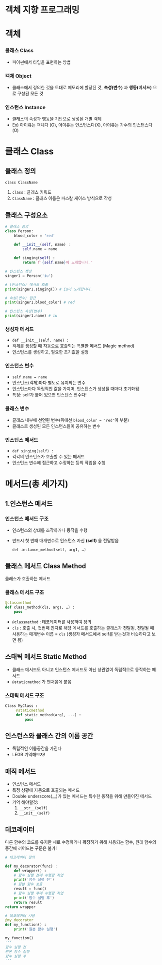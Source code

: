 # 객체 지향 프로그래밍
# 객체

### 클래스 Class
- 파이썬에서 타입을 표현하는 방법

### 객체 Object
- 클래스에서 정의한 것을 토대로 메모리에 할당된 것, **속성(변수)** 과 **행동(메서드)** 으로 구성된 모든 것

### 인스턴스 Instance
- 클래스의 속성과 행동을 기반으로 생성된 개별 객체
- Ex) 아이유는 객체다 (O), 아이유는 인스턴스다(X), 아이유는 가수의 인스턴스다(O)


# 클래스 Class

## 클래스 정의

`class ClassName`

1. `class` : 클래스 키워드
2. `ClassName` : 클래스 이름은 파스칼 케이스 방식으로 작성

## 클래스 구성요소

```python
# 클래스 정의
class Person:
    blood_color = 'red'

    def __init__(self, name) :
        self.name = name
    
    def singing(self) :
        return f'{self.name}이 노래합니다.'

# 인스턴스 생성
singer1 = Person('iu')

# (인스턴스) 메서드 호출
print(singer1.singing()) # iu이 노래합니다.

# 속성(변수) 접근
print(singer1.blood_color) # red

# 인스턴스 속성(변수)
print(singer1.name) # iu
```

### 생성자 메서드 
- `def __init__(self, name) :`
- 객체를 생성할 때 자동으로 호출되는 특별한 메서드 (Magic method)
- 인스턴스를 생성하고, 필요한 초기값을 설정

### 인스턴스 변수 
- `self.name = name`
- 인스턴스(객체)마다 별도로 유지되는 변수
- 인스턴스마다 독립적인 값을 가지며, 인스턴스가 생성될 때마다 초기화됨
- 특징: self가 붙어 있으면 인스턴스 변수다!

### 클래스 변수 

- 클래스 내부에 선언된 변수(위에선 `blood_color = 'red'`이 부분)
- 클래스로 생성된 모든 인스턴스들이 공유하는 변수

### 인스턴스 메서드
- `def singing(self) :`
- 각각의 인스턴스가 호출할 수 있는 메서드
- 인스턴스 변수에 접근하고 수정하는 등의 작업을 수행

# 메서드(총 세가지)

## 1.인스턴스 메서드

### 인스턴스 메서드 구조
- 인스턴스의 상태를 조작하거나 동작을 수행
- 반드시 첫 번째 매개변수로 인스턴스 자신 **(self)** 을 전달받음
    
    `def instance_method(self, arg1, …)` 

## 클래스 메서드 Class Method
클래스가 호출하는 메서드 

### 클래스 메서드 구조

```python
@classmethod
def class_method(cls, args, …) :
	pass
```

- `@classmethod` : 데코레이터를 사용하여 정의
- `cls` : 호출 시, 첫번째 인자로 해당 메서드를 호출하는 클래스가 전달됨, 전달될 때 사용하는 매개변수 이름 = `cls` (생성자 메서드에서 self를 받는것과 비슷하다고 보면 됨)

## 스태틱 메서드 Static Method
- 클래스 메서드도 아니고 인스턴스 메서드도 아닌 상관없이 독립적으로 동작하는 메서드
- `@staticmethod` 가 맨처음에 붙음
### 스테틱 메서드 구조

```python
Class MyClass :
	 @staticmethod
	 def static_method(arg1, ...) :
		 pass
```

## 인스턴스와 클래스 간의 이름 공간

- 독립적인 이름공간을 가진다 
- LEGB 기억해보자!


## 매직 메서드

- 인스턴스 메서드
- 특정 상황에 자동으로 호출되는 메서드
- Double underscore(__)가 있는 메서드는 특수한 동작을 위해 만들어진 메서드
- 기억 해야할것:  
    1. `__str__(self)`
    2. `__init__(self)`

## 데코레이터

다른 함수의 코드를 유지한 채로 수정하거나 확장하기 위해 사용되는 함수, 원래 함수의 중간에 끼어드는 구문은 불가!
```python
# 데코레이터 정의

def my_decorator(func) :
	def wrapper() :
	# 함수 실행 전에 수행할 작업
	print('함수 실행 전')
	# 원본 함수 호출
	result = func()
	# 함수 실행 후에 수행할 작업
	print('함수 실행 후')
	return result
return wrapper
```

```python
# 데코레이터 사용
@my_decorator
def my_function() :
	print('원본 함수 실행')

my_function()
'''
함수 실행 전
원본 함수 실행
함수 실행 후
'''
```